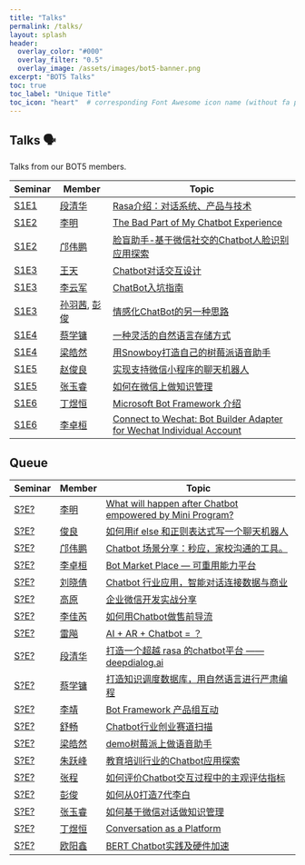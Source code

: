 ```yaml
---
title: "Talks"
permalink: /talks/
layout: splash
header:
  overlay_color: "#000"
  overlay_filter: "0.5"
  overlay_image: /assets/images/bot5-banner.png
excerpt: "BOT5 Talks"
toc: true
toc_label: "Unique Title"
toc_icon: "heart"  # corresponding Font Awesome icon name (without fa prefix)
---
```


## Talks 🗣

Talks from our BOT5 members.

| Seminar | Member | Topic |
| ------- | ------ | ----- |
| [S1E1](https://blog.chatie.io/bot5-seminar-minutes-0/) | [段清华](https://bot5.club/people/qhduan) | [Rasa介绍：对话系统、产品与技术](https://blog.chatie.io/rasa/) |
| [S1E2](https://blog.chatie.io/bot-friday-second/) | [李明](https://bot5.club/people/limingth) | [The Bad Part of My Chatbot Experience](https://www.bot5.club/talks/maodou-bot-limingth/) |
| [S1E2](https://blog.chatie.io/bot-friday-second/) | [邝伟鹏](https://bot5.club/people/creatorkuang) | [脸盲助手-基于微信社交的Chatbot人脸识别应用探索](https://www.bot5.club/talks/face-blinder/) |
| [S1E3](https://www.bot5.club/events/seminar-minutes-3/) | [王天](/people/larrykey) | [Chatbot对话交互设计](https://www.jianshu.com/p/43e93bfd0895) |
| [S1E3](https://www.bot5.club/events/seminar-minutes-3/) | [李云军](/people/darkli) | [ChatBot入坑指南](https://www.bot5.club/talk-about-conversion-bot/) |
| [S1E3](https://www.bot5.club/events/seminar-minutes-3/) | [孙羽茜](/people/sunyuqian1997), [彭俊](/people/misska1) | [情感化ChatBot的另一种思路](https://www.bot5.club/talks/emotional-chatbot/) |
| [S1E4](https://www.bot5.club/events/seminar-minutes-4/) | [蔡学镛](/people/jenniferlee520) | [一种灵活的自然语言存储方式](#TBD) |
| [S1E4](https://www.bot5.club/events/seminar-minutes-4/) | [梁皓然](/people/lhr0909) | [用Snowboy打造自己的树莓派语音助手](https://www.bot5.club/talks/snowboy-demo/) |
| [S1E5](https://www.bot5.club/events/seminar-minutes-5/) | [赵俊良](/people/zhaoic) | [实现支持微信小程序的聊天机器人](https://www.bot5.club/talks/wechaty-send-miniprogram/) |
| [S1E5](https://www.bot5.club/events/seminar-minutes-5/) | [张玉睿](/people/zhyr) | [如何在微信上做知识管理](https://www.bot5.club/talks/zhyr-km-by-wechat) |
| [S1E6](https://bot5.club/events/seminar-minutes-6/) | [丁煜恒](https://bot5.club/people/andrewdyhhub) | [Microsoft Bot Framework 介绍](https://www.bot5.club/talks/microsoft-bot-intro/) |
| [S1E6](https://www.bot5.club/events/seminar-minutes-6/) | [李卓桓](/people/huan) | [Connect to Wechat: Bot Builder Adapter for Wechat Individual Account](https://www.bot5.club/talks/botbuilder-wechaty-adapter/) |

## Queue

| Seminar | Member | Topic |
| ------- | ------ | ----- |
| [S?E?](https://bot5.club/events/seminar-minutes-?-?/) | [李明](https://bot5.club/people/limingth) | [What will happen after Chatbot empowered by Mini Program?](https://www.bot5.club/talks/TBD) |
| [S?E?](https://bot5.club/events/seminar-minutes-?-?/) | [俊良](https://bot5.club/people/) | [如何用if else 和正则表达式写一个聊天机器人](https://www.bot5.club/talks/TBD) |
| [S?E?](https://bot5.club/events/seminar-minutes-?-?/) | [邝伟鹏](https://bot5.club/people/github_username) | [Chatbot 场景分享：秒应，家校沟通的工具。](https://www.bot5.club/talks/TBD) |
| [S?E?](https://bot5.club/events/seminar-minutes-?-?/) | [李卓桓](https://bot5.club/people/huan) | [Bot Market Place — 可重用能力平台](https://www.bot5.club/talks/TBD) |
| [S?E?](https://bot5.club/events/seminar-minutes-?-?/) | [刘晓倩](https://bot5.club/people/github_username) | [Chatbot 行业应用，智能对话连接数据与商业](https://www.bot5.club/talks/TBD) |
| [S?E?](https://bot5.club/events/seminar-minutes-?-?/) | [高原](https://bot5.club/people/github_username) | [企业微信开发实战分享](https://www.bot5.club/talks/TBD) |
| [S?E?](https://bot5.club/events/seminar-minutes-?-?/) | [李佳芮](https://bot5.club/people/github_username) | [如何用Chatbot做售前导流](https://www.bot5.club/talks/TBD) |
| [S?E?](https://bot5.club/events/seminar-minutes-?-?/) | [雷飚](https://bot5.club/people/github_username) | [AI + AR + Chatbot = ？](https://www.bot5.club/talks/TBD) |
| [S?E?](https://bot5.club/events/seminar-minutes-?-?/) | [段清华](https://bot5.club/people/github_username) | [打造一个超越 rasa 的chatbot平台 —— deepdialog.ai](https://www.bot5.club/talks/TBD) |
| [S?E?](https://bot5.club/events/seminar-minutes-?-?/) | [蔡学镛](https://bot5.club/people/github_username) | [打造知识调度数据库，用自然语言进行严肃编程](https://www.bot5.club/talks/TBD) |
| [S?E?](https://bot5.club/events/seminar-minutes-?-?/) | [李靖](https://bot5.club/people/github_username) | [Bot Framework 产品组互动](https://www.bot5.club/talks/TBD) |
| [S?E?](https://bot5.club/events/seminar-minutes-?-?/) | [舒畅](https://bot5.club/people/github_username) | [Chatbot行业创业赛道扫描](https://www.bot5.club/talks/TBD) |
| [S?E?](https://bot5.club/events/seminar-minutes-?-?/) | [梁皓然](https://bot5.club/people/github_username) | [demo树莓派上做语音助手](https://www.bot5.club/talks/TBD) |
| [S?E?](https://bot5.club/events/seminar-minutes-?-?/) | [朱跃峰](https://bot5.club/people/github_username) | [教育培训行业的Chatbot应用探索](https://www.bot5.club/talks/TBD) |
| [S?E?](https://bot5.club/events/seminar-minutes-?-?/) | [张程](https://bot5.club/people/github_username) | [如何评价Chatbot交互过程中的主观评估指标](https://www.bot5.club/talks/TBD) |
| [S?E?](https://bot5.club/events/seminar-minutes-?-?/) | [彭俊](https://bot5.club/people/github_username) | [如何从0打造7代李白](https://www.bot5.club/talks/TBD) |
| [S?E?](https://bot5.club/events/seminar-minutes-?-?/) | [张玉睿](https://bot5.club/people/github_username) | [如何基于微信对话做知识管理](https://www.bot5.club/talks/TBD) |
| [S?E?](https://bot5.club/events/seminar-minutes-?-?/) | [丁煜恒](https://bot5.club/people/github_username) | [Conversation as a Platform](https://www.bot5.club/talks/TBD) |
| [S?E?](https://bot5.club/events/seminar-minutes-?-?/) | [欧阳鑫](https://bot5.club/people/github_username) | [BERT Chatbot实践及硬件加速](https://www.bot5.club/talks/TBD) |
